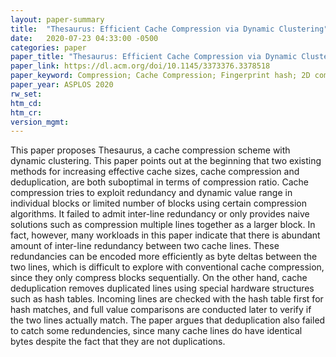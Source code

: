 ```yaml
---
layout: paper-summary
title:  "Thesaurus: Efficient Cache Compression via Dynamic Clustering"
date:   2020-07-23 04:33:00 -0500
categories: paper
paper_title: "Thesaurus: Efficient Cache Compression via Dynamic Clustering"
paper_link: https://dl.acm.org/doi/10.1145/3373376.3378518
paper_keyword: Compression; Cache Compression; Fingerprint hash; 2D compression; Thesaurus
paper_year: ASPLOS 2020
rw_set:
htm_cd:
htm_cr:
version_mgmt:
---
```


This paper proposes Thesaurus, a cache compression scheme with dynamic clustering. This paper points out at the beginning
that two existing methods for increasing effective cache sizes, cache compression and deduplication, are both suboptimal
in terms of compression ratio. Cache compression tries to exploit redundancy and dynamic value range in individual
blocks or limited number of blocks using certain compression algorithms. It failed to admit inter-line redundancy or
only provides naive solutions such as compression multiple lines together as a larger block. In fact, however, many
workloads in this paper indicate that there is abundant amount of inter-line redundancy between two cache lines. These
redundancies can be encoded more efficiently as byte deltas between the two lines, which is difficult to explore with
conventional cache compression, since they only compress blocks sequentially.
On the other hand, cache deduplication removes duplicated lines using special hardware structures such as hash tables.
Incoming lines are checked with the hash table first for hash matches, and full value comparisons are conducted
later to verify if the two lines actually match. The paper argues that deduplication also failed to catch some redundencies,
since many cache lines do have identical bytes despite the fact that they are not duplications.
